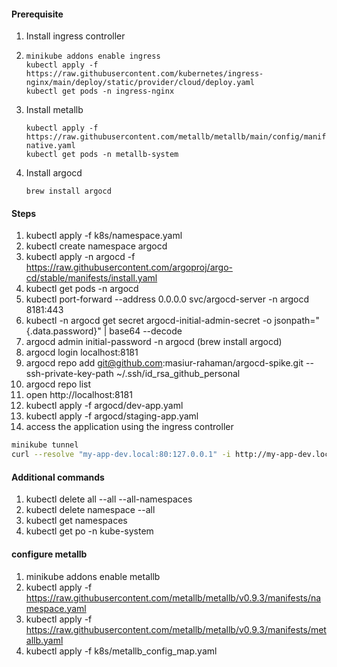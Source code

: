 #### Prerequisite
1. Install ingress controller
2. ```
   minikube addons enable ingress
   kubectl apply -f https://raw.githubusercontent.com/kubernetes/ingress-nginx/main/deploy/static/provider/cloud/deploy.yaml
   kubectl get pods -n ingress-nginx
   ```
3. Install metallb
   ```
   kubectl apply -f https://raw.githubusercontent.com/metallb/metallb/main/config/manifests/metallb-native.yaml
   kubectl get pods -n metallb-system
   ```
4. Install argocd
   ```
   brew install argocd
   ```
   
#### Steps
1. kubectl apply -f k8s/namespace.yaml
2. kubectl create namespace argocd
3. kubectl apply -n argocd -f https://raw.githubusercontent.com/argoproj/argo-cd/stable/manifests/install.yaml
4. kubectl get pods -n argocd
5. kubectl port-forward --address 0.0.0.0 svc/argocd-server -n argocd 8181:443
6. kubectl -n argocd get secret argocd-initial-admin-secret -o jsonpath="{.data.password}" | base64 --decode
7. argocd admin initial-password -n argocd (brew install argocd)
8. argocd login localhost:8181
9. argocd repo add git@github.com:masiur-rahaman/argocd-spike.git --ssh-private-key-path ~/.ssh/id_rsa_github_personal
10. argocd repo list
11. open http://localhost:8181
12. kubectl apply -f argocd/dev-app.yaml
13. kubectl apply -f argocd/staging-app.yaml
14. access the application using the ingress controller
```bash
minikube tunnel
curl --resolve "my-app-dev.local:80:127.0.0.1" -i http://my-app-dev.local
```



#### Additional commands
1. kubectl delete all --all --all-namespaces
2. kubectl delete namespace --all
3. kubectl get namespaces
4. kubectl get po -n kube-system

#### configure metallb
1. minikube addons enable metallb
2. kubectl apply -f https://raw.githubusercontent.com/metallb/metallb/v0.9.3/manifests/namespace.yaml
3. kubectl apply -f https://raw.githubusercontent.com/metallb/metallb/v0.9.3/manifests/metallb.yaml
4. kubectl apply -f k8s/metallb_config_map.yaml